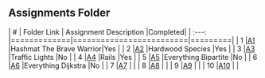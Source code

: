 ##  Assignments Folder

|   #   | Folder Link | Assignment Description  |Completed|
| :---: |=============|=========================|=========|
|   1   |[A1](./A1)   |Hashmat The Brave Warrior|Yes      |
|   2   |[A2](./A2)   |Hardwood Species         |Yes      |
|   3   |[A3](./A3)   |Traffic Lights           |No       |
|   4   |[A4](./A4)   |Rails                    |Yes      |
|   5   |[A5](./A5)   |Everything Bipartite     |No       |
|   6   |[A6](./A6)   |Everything Dijkstra      |No       |
|   7   |[A7](./A7)   |                         |
|   8   |[A8](./A8)   |                         |
|   9   |[A9](./A9)   |                         |
|   10  |[A10](./A10) |                         |
